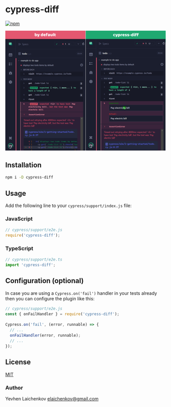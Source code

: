# cypress-diff

[![npm](https://img.shields.io/npm/dt/cypress-diff)](https://www.npmjs.com/package/cypress-diff)

![cypress-diff](assets/cypress-diff.png)

## Installation

```bash
npm i -D cypress-diff
```

## Usage

Add the following line to your `cypress/support/index.js` file:

### JavaScript

```js
// cypress/support/e2e.js
require('cypress-diff');
```

### TypeScript

```ts
// cypress/support/e2e.ts
import 'cypress-diff';
```

## Configuration (optional)

In case you are using a `Cypress.on('fail')` handler in your tests already then you can configure the plugin like this:

```js
// cypress/support/e2e.js
const { onFailHandler } = require('cypress-diff');

Cypress.on('fail', (error, runnable) => {
  // ...
  onFailHandler(error, runnable);
  // ...
});
```

## License

[MIT](LICENSE)

### Author

Yevhen Laichenkov <elaichenkov@gmail.com>
